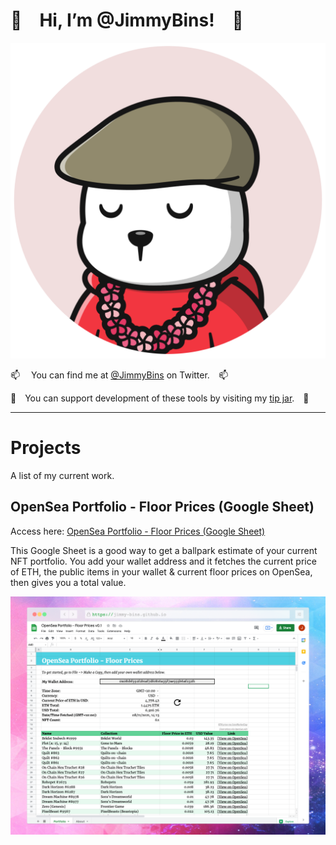 # 👋 Hi, I’m @JimmyBins! 👋

![An image of a sleepy Winter Bear NFT. Has a brown flat cap, a red hoodie, a pink flower necklace.](assets/bins-circle.png)

📫  You can find me at [@JimmyBins](https://twitter.com/JimmyBins) on Twitter. 📫

🎁 You can support development of these tools by visiting my [tip jar](https://jimmy-bins.github.io/tipjar). 🎁

---

# Projects

A list of my current work.

## OpenSea Portfolio - Floor Prices (Google Sheet)

Access here: [OpenSea Portfolio - Floor Prices (Google Sheet)](https://docs.google.com/spreadsheets/d/1gRqTrFS0BR6LTgnn8lv_baqEqUIOYhe2avEZ47QLj60/edit?usp=sharing)

This Google Sheet is a good way to get a ballpark estimate of your current NFT portfolio. You add your wallet address and it fetches the current price of ETH, the public items in your wallet & current floor prices on OpenSea, then gives you a total value. 

![A screenshot of the OpenSea Portfolio Google Sheet, showing how the spreadsheet is laid out.](assets/opensea-portfolio.png)


